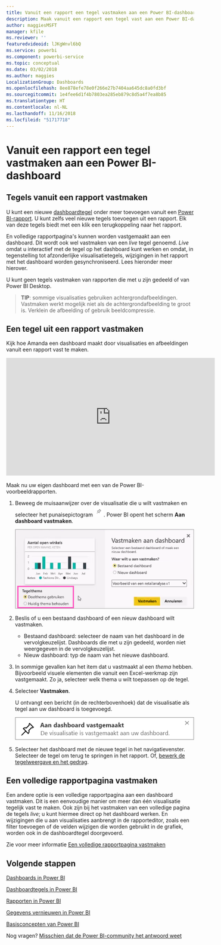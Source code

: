 ```yaml
---
title: Vanuit een rapport een tegel vastmaken aan een Power BI-dashboard
description: Maak vanuit een rapport een tegel vast aan een Power BI-dashboard.
author: maggiesMSFT
manager: kfile
ms.reviewer: ''
featuredvideoid: lJKgWnvl6bQ
ms.service: powerbi
ms.component: powerbi-service
ms.topic: conceptual
ms.date: 03/02/2018
ms.author: maggies
LocalizationGroup: Dashboards
ms.openlocfilehash: 8ee878efe78e0f266e27b7404aa645dc8a0fd3bf
ms.sourcegitcommit: 1e4fee6d1f4b7803ea285eb879c8d5a4f7ea8b85
ms.translationtype: HT
ms.contentlocale: nl-NL
ms.lasthandoff: 11/16/2018
ms.locfileid: "51717718"
---
```

# <a name="pin-a-tile-to-a-power-bi-dashboard-from-a-report"></a>Vanuit een rapport een tegel vastmaken aan een Power BI-dashboard
## <a name="pinning-tiles-from-a-report"></a>Tegels vanuit een rapport vastmaken
U kunt een nieuwe [dashboardtegel](consumer/end-user-tiles.md) onder meer toevoegen vanuit een [Power BI-rapport](consumer/end-user-reports.md). U kunt zelfs veel nieuwe tegels toevoegen uit een rapport.  Elk van deze tegels biedt met een klik een terugkoppeling naar het rapport.

En volledige rapportpagina's kunnen worden vastgemaakt aan een dashboard.  Dit wordt ook wel vastmaken van een *live* tegel genoemd.  *Live* omdat u interactief met de tegel op het dashboard kunt werken en omdat, in tegenstelling tot afzonderlijke visualisatietegels, wijzigingen in het rapport met het dashboard worden gesynchroniseerd. Lees hieronder meer hierover.

U kunt geen tegels vastmaken van rapporten die met u zijn gedeeld of van Power BI Desktop. 

> **TIP**: sommige visualisaties gebruiken achtergrondafbeeldingen. Vastmaken werkt mogelijk niet als de achtergrondafbeelding te groot is.  Verklein de afbeelding of gebruik beeldcompressie.  
> 
> 

## <a name="pin-a-tile-from-a-report"></a>Een tegel uit een rapport vastmaken
Kijk hoe Amanda een dashboard maakt door visualisaties en afbeeldingen vanuit een rapport vast te maken.

<iframe width="560" height="315" src="https://www.youtube.com/embed/lJKgWnvl6bQ" frameborder="0" allowfullscreen></iframe>

Maak nu uw eigen dashboard met een van de Power BI-voorbeeldrapporten.

1. Beweeg de muisaanwijzer over de visualisatie die u wilt vastmaken en selecteer het punaisepictogram ![](media/service-dashboard-pin-tile-from-report/pbi_pintile_small.png). Power BI opent het scherm **Aan dashboard vastmaken**.
   
     ![Venster Aan dashboard vastmaken](media/service-dashboard-pin-tile-from-report/pbi_themes2.png)
2. Beslis of u een bestaand dashboard of een nieuw dashboard wilt vastmaken.
   
   * Bestaand dashboard: selecteer de naam van het dashboard in de vervolgkeuzelijst. Dashboards die met u zijn gedeeld, worden niet weergegeven in de vervolgkeuzelijst.
   * Nieuw dashboard: typ de naam van het nieuwe dashboard.
3. In sommige gevallen kan het item dat u vastmaakt al een *thema* hebben.  Bijvoorbeeld visuele elementen die vanuit een Excel-werkmap zijn vastgemaakt. Zo ja, selecteer welk thema u wilt toepassen op de tegel.
4. Selecteer **Vastmaken**.
   
   U ontvangt een bericht (in de rechterbovenhoek) dat de visualisatie als tegel aan uw dashboard is toegevoegd.
   
   ![Het bericht Geslaagd](media/service-dashboard-pin-tile-from-report/pinsuccess.png)
5. Selecteer het dashboard met de nieuwe tegel in het navigatievenster. Selecteer de tegel om terug te springen in het rapport. Of, [bewerk de tegelweergave en het gedrag](service-dashboard-edit-tile.md).

## <a name="pin-an-entire-report-page"></a>Een volledige rapportpagina vastmaken
Een andere optie is een volledige rapportpagina aan een dashboard vastmaken. Dit is een eenvoudige manier om meer dan één visualisatie tegelijk vast te maken.  Ook zijn bij het vastmaken van een volledige pagina de tegels *live*; u kunt hiermee direct op het dashboard werken. En wijzigingen die u aan visualisaties aanbrengt in de rapporteditor, zoals een filter toevoegen of de velden wijzigen die worden gebruikt in de grafiek, worden ook in de dashboardtegel doorgevoerd.  

Zie voor meer informatie [Een volledige rapportpagina vastmaken](service-dashboard-pin-live-tile-from-report.md)

## <a name="next-steps"></a>Volgende stappen
[Dashboards in Power BI](consumer/end-user-dashboards.md)

[Dashboardtegels in Power BI](consumer/end-user-tiles.md)

[Rapporten in Power BI](consumer/end-user-reports.md)

[Gegevens vernieuwen in Power BI](refresh-data.md)

[Basisconcepten van Power BI](consumer/end-user-basic-concepts.md)

Nog vragen? [Misschien dat de Power BI-community het antwoord weet](http://community.powerbi.com/)

